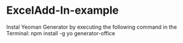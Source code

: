 # ExcelAdd-In-example
Instal Yeoman Generator by executing the following command in the Terminal:
npm install -g yo generator-office